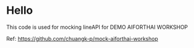 # Hello 

This code is used for mocking lineAPI for DEMO AIFORTHAI WORKSHOP

Ref: https://github.com/chuangk-p/mock-aiforthai-workshop
